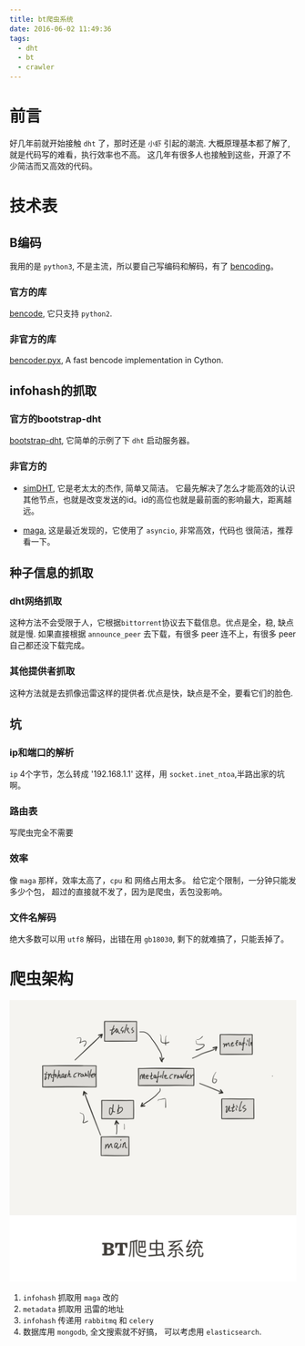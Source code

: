 ```yaml
---
title: bt爬虫系统
date: 2016-06-02 11:49:36
tags:
  - dht
  - bt
  - crawler
---
```

# 前言
好几年前就开始接触 `dht` 了，那时还是 `小虾` 引起的潮流.
大概原理基本都了解了, 就是代码写的难看，执行效率也不高。
这几年有很多人也接触到这些，开源了不少简洁而又高效的代码。  

# 技术表

## B编码    
我用的是 `python3`, 不是主流，所以要自己写编码和解码，有了 [bencoding](https://github.com/dust8/bencoding)。

### 官方的库    
[bencode](https://github.com/bittorrent/bencode), 它只支持 `python2`.   

### 非官方的库   
[bencoder.pyx](https://github.com/whtsky/bencoder.pyx), A fast bencode implementation in Cython.


## infohash的抓取    
### 官方的bootstrap-dht
[bootstrap-dht](https://github.com/bittorrent/bootstrap-dht), 它简单的示例了下 `dht` 启动服务器。

### 非官方的   
* [simDHT](https://github.com/Fuck-You-GFW/simDHT), 它是老太太的杰作, 简单又简洁。
它最先解决了怎么才能高效的认识其他节点，也就是改变发送的id。id的高位也就是最前面的影响最大，距离越远。

* [maga](https://github.com/whtsky/maga), 这是最近发现的，它使用了 `asyncio`, 非常高效，代码也
很简洁，推荐看一下。

## 种子信息的抓取
### dht网络抓取
这种方法不会受限于人，它根据`bittorrent`协议去下载信息。优点是全，稳, 缺点就是慢.
如果直接根据 `announce_peer` 去下载，有很多 peer 连不上，有很多 peer 自己都还没下载完成。

### 其他提供者抓取
这种方法就是去抓像迅雷这样的提供者.优点是快，缺点是不全，要看它们的脸色.

## 坑
### ip和端口的解析   
`ip` 4个字节，怎么转成 '192.168.1.1' 这样，用 `socket.inet_ntoa`,半路出家的坑啊。  

### 路由表
写爬虫完全不需要

### 效率
像 `maga` 那样，效率太高了，`cpu` 和 网络占用太多。 给它定个限制，一分钟只能发多少个包，
超过的直接就不发了，因为是爬虫，丢包没影响。

### 文件名解码
绝大多数可以用 `utf8` 解码，出错在用 `gb18030`, 剩下的就难搞了，只能丢掉了。

# 爬虫架构  
![bt-crawler-system](/assert/2016-06-02-bt-crawler-system.PNG)  

1. `infohash` 抓取用 `maga` 改的
2. `metadata` 抓取用 迅雷的地址  
3. `infohash` 传递用 `rabbitmq` 和 `celery`
4. 数据库用 `mongodb`, 全文搜索就不好搞， 可以考虑用 `elasticsearch`.
